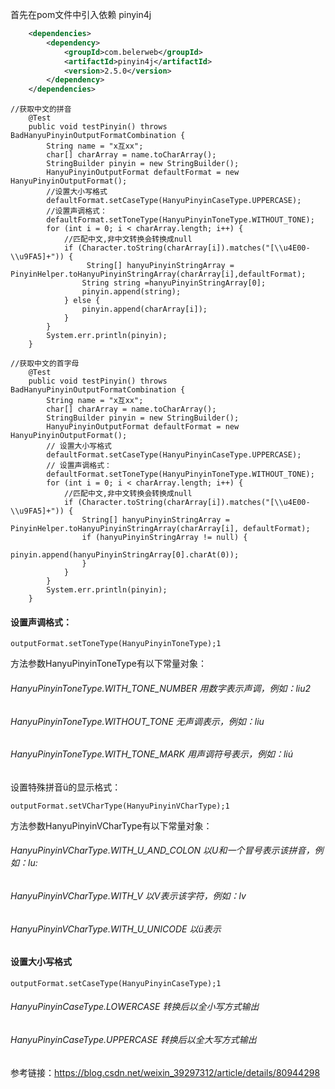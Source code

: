 首先在pom文件中引入依赖 pinyin4j

```xml
    <dependencies>
        <dependency>
            <groupId>com.belerweb</groupId>
            <artifactId>pinyin4j</artifactId>
            <version>2.5.0</version>
        </dependency>
    </dependencies>
```

```
//获取中文的拼音
    @Test
    public void testPinyin() throws BadHanyuPinyinOutputFormatCombination {
        String name = "x互xx";
        char[] charArray = name.toCharArray();
        StringBuilder pinyin = new StringBuilder();
        HanyuPinyinOutputFormat defaultFormat = new HanyuPinyinOutputFormat();
        //设置大小写格式
        defaultFormat.setCaseType(HanyuPinyinCaseType.UPPERCASE);
        //设置声调格式：
        defaultFormat.setToneType(HanyuPinyinToneType.WITHOUT_TONE);
        for (int i = 0; i < charArray.length; i++) {
            //匹配中文,非中文转换会转换成null
            if (Character.toString(charArray[i]).matches("[\\u4E00-\\u9FA5]+")) {
                 String[] hanyuPinyinStringArray = PinyinHelper.toHanyuPinyinStringArray(charArray[i],defaultFormat);
                String string =hanyuPinyinStringArray[0];
                pinyin.append(string);
            } else {
                pinyin.append(charArray[i]);
            }
        }
        System.err.println(pinyin);
    }
```

```
//获取中文的首字母
    @Test
    public void testPinyin() throws BadHanyuPinyinOutputFormatCombination {
        String name = "x互xx";
        char[] charArray = name.toCharArray();
        StringBuilder pinyin = new StringBuilder();
        HanyuPinyinOutputFormat defaultFormat = new HanyuPinyinOutputFormat();
        // 设置大小写格式
        defaultFormat.setCaseType(HanyuPinyinCaseType.UPPERCASE);
        // 设置声调格式：
        defaultFormat.setToneType(HanyuPinyinToneType.WITHOUT_TONE);
        for (int i = 0; i < charArray.length; i++) {
            //匹配中文,非中文转换会转换成null
            if (Character.toString(charArray[i]).matches("[\\u4E00-\\u9FA5]+")) {
                String[] hanyuPinyinStringArray = PinyinHelper.toHanyuPinyinStringArray(charArray[i], defaultFormat);
                if (hanyuPinyinStringArray != null) {
                    pinyin.append(hanyuPinyinStringArray[0].charAt(0));
                }
            }
        }
        System.err.println(pinyin);
    }
```

#### 设置声调格式：

```
outputFormat.setToneType(HanyuPinyinToneType);1
```

方法参数HanyuPinyinToneType有以下常量对象：

###### HanyuPinyinToneType.WITH_TONE_NUMBER 用数字表示声调，例如：liu2

###### HanyuPinyinToneType.WITHOUT_TONE 无声调表示，例如：liu

###### HanyuPinyinToneType.WITH_TONE_MARK 用声调符号表示，例如：liú

设置特殊拼音ü的显示格式：

```
outputFormat.setVCharType(HanyuPinyinVCharType);1
```

方法参数HanyuPinyinVCharType有以下常量对象：

###### HanyuPinyinVCharType.WITH_U_AND_COLON 以U和一个冒号表示该拼音，例如：lu:

###### HanyuPinyinVCharType.WITH_V 以V表示该字符，例如：lv

###### HanyuPinyinVCharType.WITH_U_UNICODE 以ü表示

#### 设置大小写格式

```
outputFormat.setCaseType(HanyuPinyinCaseType);1
```

###### HanyuPinyinCaseType.LOWERCASE 转换后以全小写方式输出

###### HanyuPinyinCaseType.UPPERCASE 转换后以全大写方式输出



参考链接：https://blog.csdn.net/weixin_39297312/article/details/80944298